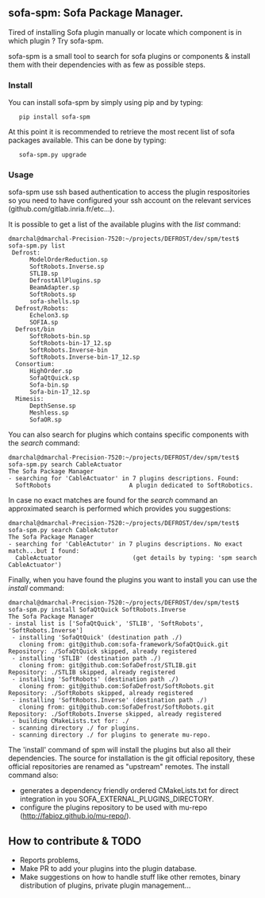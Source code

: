 ## sofa-spm: Sofa Package Manager.
Tired of installing Sofa plugin manually or locate which component is in which plugin ? Try sofa-spm.

sofa-spm is a small tool to search for sofa plugins or components & install them with their dependencies
with as few as possible steps.

### Install
You can install sofa-spm by simply using pip and by typing:
```console
   pip install sofa-spm
```

At this point it is recommended to retrieve the most recent list of sofa packages available. 
This can be done by typing:
```console
   sofa-spm.py upgrade
```

### Usage
sofa-spm use ssh based authentication to access the plugin respositories so you need to have configured your ssh 
account on the relevant services (github.com/gitlab.inria.fr/etc...).

It is possible to get a list of the available plugins with the *list* command:
```console
dmarchal@dmarchal-Precision-7520:~/projects/DEFROST/dev/spm/test$ sofa-spm.py list
 Defrost:
      ModelOrderReduction.sp
      SoftRobots.Inverse.sp
      STLIB.sp
      DefrostAllPlugins.sp
      BeamAdapter.sp
      SoftRobots.sp
      sofa-shells.sp
  Defrost/Robots:
      Echelon3.sp
      SOFIA.sp
  Defrost/bin
      SoftRobots-bin.sp
      SoftRobots-bin-17_12.sp
      SoftRobots.Inverse-bin
      SoftRobots.Inverse-bin-17_12.sp
  Consortium:
      HighOrder.sp
      SofaQtQuick.sp
      Sofa-bin.sp
      Sofa-bin-17_12.sp
  Mimesis:
      DepthSense.sp
      Meshless.sp
      SofaOR.sp
```

You can also search for plugins which contains specific components with the *search* command:
```console
dmarchal@dmarchal-Precision-7520:~/projects/DEFROST/dev/spm/test$ sofa-spm.py search CableActuator
The Sofa Package Manager
- searching for 'CableActuator' in 7 plugins descriptions. Found:
  SoftRobots                      A plugin dedicated to SoftRobotics.
```

In case no exact matches are found for the *search* command an approximated search is performed which provides 
you suggestions:
```console
dmarchal@dmarchal-Precision-7520:~/projects/DEFROST/dev/spm/test$ sofa-spm.py search CableActutor
The Sofa Package Manager
- searching for 'CableActutor' in 7 plugins descriptions. No exact match...but I found:
  CableActuator                    (get details by typing: 'spm search CableActuator')
```

Finally, when you have found the plugins you want to install you can use the *install* command:
```console
dmarchal@dmarchal-Precision-7520:~/projects/DEFROST/dev/spm/test$ sofa-spm.py install SofaQtQuick SoftRobots.Inverse 
The Sofa Package Manager
- instal list is ['SofaQtQuick', 'STLIB', 'SoftRobots', 'SoftRobots.Inverse']
 - installing 'SofaQtQuick' (destination path ./)
   cloning from: git@github.com:sofa-framework/SofaQtQuick.git
Repository: ./SofaQtQuick skipped, already registered
 - installing 'STLIB' (destination path ./)
   cloning from: git@github.com:SofaDefrost/STLIB.git
Repository: ./STLIB skipped, already registered
 - installing 'SoftRobots' (destination path ./)
   cloning from: git@github.com:SofaDefrost/SoftRobots.git
Repository: ./SoftRobots skipped, already registered
 - installing 'SoftRobots.Inverse' (destination path ./)
   cloning from: git@github.com:SofaDefrost/SoftRobots.git
Repository: ./SoftRobots.Inverse skipped, already registered
 - building CMakeLists.txt for: ./
 - scanning directory ./ for plugins.
 - scanning directory ./ for plugins to generate mu-repo.
```

The 'install' command of spm will install the plugins but also all their dependencies.
The source for installation is the git official repository, these official repositories are renamed as 
"upstream" remotes. 
The install command also:
- generates a dependency friendly ordered CMakeLists.txt for direct integration in you SOFA_EXTERNAL_PLUGINS_DIRECTORY. 
- configure the plugins repository to be used with mu-repo (http://fabioz.github.io/mu-repo/).


## How to contribute & TODO
- Reports problems,
- Make PR to add your plugins into the plugin database. 
- Make suggestions on how to handle stuff like other remotes, binary distribution of plugins, private plugin management...
